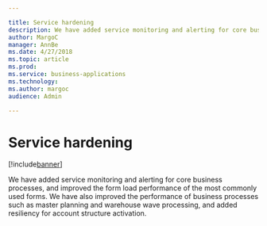 ```yaml
---

title: Service hardening
description: We have added service monitoring and alerting for core business processes, and improved the form load performance of the most commonly used forms.
author: MargoC
manager: AnnBe
ms.date: 4/27/2018
ms.topic: article
ms.prod: 
ms.service: business-applications
ms.technology: 
ms.author: margoc
audience: Admin

---
```

#  Service hardening




[!include[banner](../../../includes/banner.md)]

We have added service monitoring and alerting for core business processes, and
improved the form load performance of the most commonly used forms. We have also
improved the performance of business processes such as master planning and
warehouse wave processing, and added resiliency for account structure
activation.
